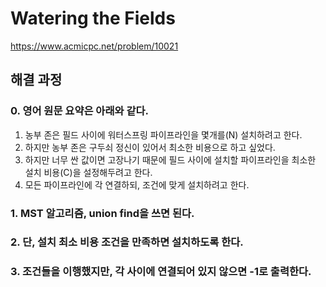 # Watering the Fields
https://www.acmicpc.net/problem/10021
## 해결 과정
### 0. 영어 원문 요약은 아래와 같다.
1. 농부 존은 필드 사이에 워터스프링 파이프라인을 몇개를(N) 설치하려고 한다.      
2. 하지만 농부 존은 구두쇠 정신이 있어서 최소한 비용으로 하고 싶었다.
3. 하지만 너무 싼 값이면 고장나기 때문에 필드 사이에 설치할 파이프라인을 최소한 설치 비용(C)을 설정해두려고 한다.
4. 모든 파이프라인에 각 연결하되, 조건에 맞게 설치하려고 한다.
### 1. MST 알고리즘, union find을 쓰면 된다.
### 2. 단, 설치 최소 비용 조건을 만족하면 설치하도록 한다.
### 3. 조건들을 이행했지만, 각 사이에 연결되어 있지 않으면 -1로 출력한다.
